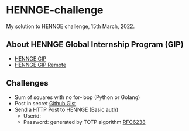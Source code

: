 # HENNGE-challenge
My solution to HENNGE challenge, 15th March, 2022.

## About HENNGE Global Internship Program (GIP)
- [HENNGE GIP](https://hennge.com/global/gip.html)  
- [HENNGE GIP Remote](https://hennge.com/global/gip/remote.html)

## Challenges
- Sum of squares with no for-loop (Python or Golang)
- Post in secret [Github Gist](https://gist.github.com/char-1ee/6e5bb9cfc6a88b7cb5ed8edf0b2bdced)
- Send a HTTP Post to HENNGE (Basic auth)
  - Userid: <email>
  - Password: generated by TOTP algorithm [RFC6238](https://datatracker.ietf.org/doc/html/rfc6238#appendix-B)
